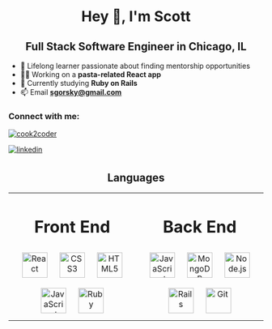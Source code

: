 <h1 align="center">Hey 👋, I'm Scott</h1>
<h2 align="center">Full Stack Software Engineer in Chicago, IL</h2>

- 🚀 Lifelong learner passionate about finding mentorship opportunities
- 👨‍💻 Working on a **pasta-related React app**
- 📕 Currently studying **Ruby on Rails**
- 📫 Email **sgorsky@gmail.com**

<h3 align="left">Connect with me:</h3>
<p align="center">
<p align="left"> <a href="https://twitter.com/cook2coder" target="_blank"><img src="https://img.shields.io/twitter/follow/cook2coder?logo=twitter&style=for-the-badge" alt="cook2coder" /></a> </p>
<a href="https://www.linkedin.com/in/scottjgorsky/" target="_blank">
<img align="center" src=https://img.shields.io/badge/linkedin-%231E77B5.svg?&style=for-the-badge&logo=linkedin&logoColor=white alt=linkedin style="margin-bottom: 5px;" />
</a> </a>
</p>

<h2 align="center">Languages</h2>
<div align="center" width="100%"> 
<table><tr><td valign="top" width="50%">
 
<h1 align="center">Front End</h1> 
 
<div align="center">  
<img style="margin: 10px" src="https://profilinator.rishav.dev/skills-assets/react-original-wordmark.svg" alt="React" height="50" />   
<img style="margin: 10px" src="https://profilinator.rishav.dev/skills-assets/css3-original-wordmark.svg" alt="CSS3" height="50" />  
<img style="margin: 10px" src="https://profilinator.rishav.dev/skills-assets/html5-original-wordmark.svg" alt="HTML5" height="50" />  
<img style="margin: 10px" src="https://profilinator.rishav.dev/skills-assets/javascript-original.svg" alt="JavaScript" height="50" /> 
<img style="margin: 10px" src="https://profilinator.rishav.dev/skills-assets/ruby-original-wordmark.svg" alt="Ruby" height="50" /> 

</div>
</td><td valign="top" width="50%">
 
 <h1 align="center">Back End</h1> 
 
<div align="center">  
<img style="margin: 10px" src="https://profilinator.rishav.dev/skills-assets/javascript-original.svg" alt="JavaScript" height="50" />  
<img style="margin: 10px" src="https://profilinator.rishav.dev/skills-assets/mongodb-original-wordmark.svg" alt="MongoDB" height="50" />  
<img style="margin: 10px" src="https://profilinator.rishav.dev/skills-assets/nodejs-original-wordmark.svg" alt="Node.js" height="50" />
<img style="margin: 10px" src="https://profilinator.rishav.dev/skills-assets/rails-original-wordmark.svg" alt="Rails" height="50" />
<img style="margin: 10px" src="https://profilinator.rishav.dev/skills-assets/git-scm-icon.svg" alt="Git" height="50" />

 

</div>
</td>
 
 </tr></table> 
 </div>

